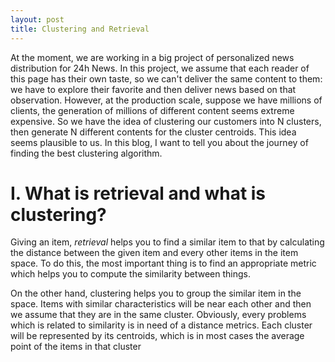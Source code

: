 ```yaml
---
layout: post
title: Clustering and Retrieval
---
```


At the moment, we are working in a big project of personalized news distribution for 24h News. In this project, we assume that each reader of this page has their own taste, so we can't deliver the same content to them: we have to explore their favorite and then deliver news based on that observation. However, at the production scale, suppose we have millions of clients, the generation of millions of different content seems extreme expensive. So we have the idea of clustering our customers into N clusters, then generate N different contents for the cluster centroids. This idea seems plausible to us. In this blog, I want to tell you about the journey of finding the best clustering algorithm.

# I. What is retrieval and what is clustering?

Giving an item, *retrieval* helps you to find a similar item to that by calculating the distance between the given item and every other items in the item space. To do this, the most important thing is to find an appropriate metric which helps you to compute the similarity between things.


On the other hand, clustering helps you to group the similar item in the space. Items with similar characteristics will be near each other and then we assume that they are in the same cluster. Obviously, every problems which is related to similarity is in need of a distance metrics. Each cluster will be represented by its centroids, which is in most cases the average point of the items in that cluster
